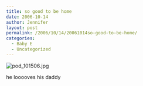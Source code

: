 ```yaml
---
title: so good to be home
date: 2006-10-14
author: Jennifer
layout: post
permalink: /2006/10/14/20061014so-good-to-be-home/
categories:
  - Baby E
  - Uncategorized
---
```

<img id="image47" alt="pod_101506.jpg" src="http://static.squarespace.com/static/50db6bb3e4b015296cd43789/50dfa5b1e4b0dc6320e0b5ea/50dfa5b1e4b0dc6320e0b60d/1161538902000/?format=original" />

he looooves his daddy
